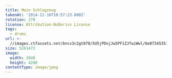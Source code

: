 ```yaml
---
title: Mein Schlagzeug
takenAt: '2014-11-16T10:57:23.000Z'
rotation: 270
license: Attribution-NoDerivs License
tags:
  - drums
url: >-
  //images.ctfassets.net/bncv3c2gt878/5U5jPDnjJw5PF1ZJfwiWwl/6e07345351012439160de41a3126a34d/mein-schlagzeug_15616211117_o
size: 5261472
image:
  width: 2848
  height: 4288
contentType: image/jpeg
---
```


